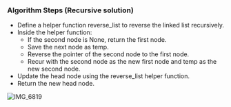 ### Algorithm Steps (Recursive solution)
- Define a helper function reverse_list to reverse the linked list recursively.
- Inside the helper function:
  - If the second node is None, return the first node.
  - Save the next node as temp.
  - Reverse the pointer of the second node to the first node.
  - Recur with the second node as the new first node and temp as the new second node.
- Update the head node using the reverse_list helper function.
- Return the new head node.

![IMG_6819](https://github.com/yadavanuj1996/algorithms-data-structures/assets/22169012/a566fb18-4256-4c02-9501-b815f6e693f9)
